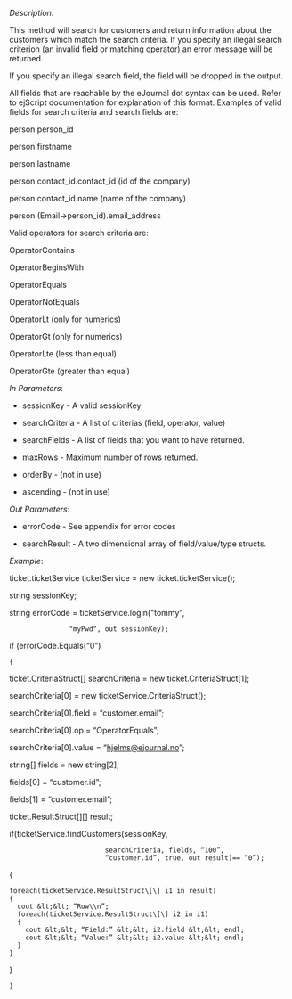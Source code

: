 <properties date="2016-06-24"
SortOrder="147"
/>

*Description*:

This method will search for customers and return information about the customers which match the search criteria. If you specify an illegal search criterion (an invalid field or matching operator) an error message will be returned.

If you specify an illegal search field, the field will be dropped in the output.

 

All fields that are reachable by the eJournal dot syntax can be used. Refer to ejScript documentation for explanation of this format. Examples of valid fields for search criteria and search fields are:

person.person\_id

person.firstname

person.lastname

person.contact\_id.contact\_id (id of the company)

person.contact\_id.name (name of the company)

person.(Email-&gt;person\_id).email\_address

 

 

Valid operators for search criteria are:

OperatorContains

OperatorBeginsWith

OperatorEquals

OperatorNotEquals

OperatorLt (only for numerics)

OperatorGt (only for numerics)

OperatorLte (less than equal)

OperatorGte (greater than equal)

 

*In Parameters*:

* sessionKey            - A valid sessionKey

* searchCriteria        - A list of criterias (field, operator, value)

* searchFields          - A list of fields that you want to have returned.

* maxRows  - Maximum number of rows returned.

* orderBy     - (not in use)

* ascending  - (not in use)

 

*Out Parameters*:

* errorCode  - See appendix for error codes

* searchResult          - A two dimensional array of field/value/type structs.

 

*Example*:

ticket.ticketService ticketService = new ticket.ticketService();

 

string sessionKey;

 

string errorCode = ticketService.login("tommy",

                   "myPwd", out sessionKey);

 

if (errorCode.Equals(“0”)

    {

  ticket.CriteriaStruct\[\] searchCriteria = new    ticket.CriteriaStruct\[1\];

  searchCriteria\[0\] = new ticketService.CriteriaStruct();

  searchCriteria\[0\].field = “customer.email”;

  searchCriteria\[0\].op    = “OperatorEquals”;

  searchCriteria\[0\].value = “hjelms@ejournal.no”;

  string\[\] fields = new string\[2\];

  fields\[0\] = “customer.id”;

  fields\[1\] = “customer.email”;

  ticket.ResultStruct\[\]\[\] result;

  if(ticketService.findCustomers(sessionKey, 

                            searchCriteria, fields, “100”,
                            “customer.id”, true, out result)== “0”);

  {

    foreach(ticketService.ResultStruct\[\] i1 in result)
    {
      cout &lt;&lt; “Row\\n”;
      foreach(ticketService.ResultStruct\[\] i2 in i1)
      {
        cout &lt;&lt; “Field:” &lt;&lt; i2.field &lt;&lt; endl;
        cout &lt;&lt; “Value:” &lt;&lt; i2.value &lt;&lt; endl;
      }
    }

  }

    }
